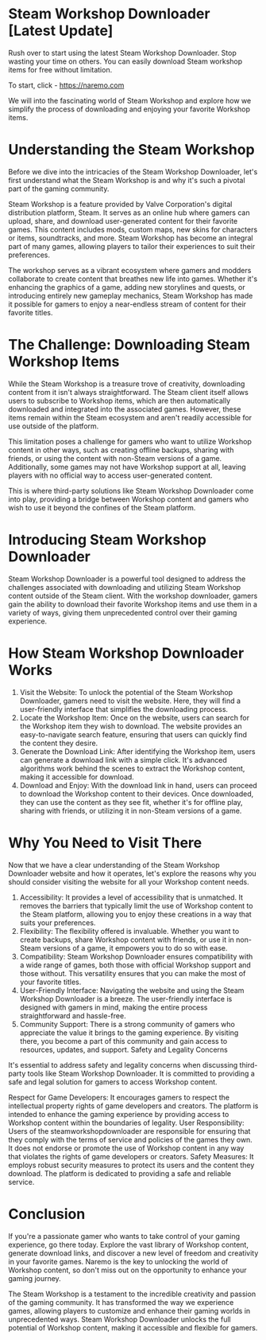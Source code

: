 # Steam Workshop Downloader [Latest Update]
Rush over to start using the latest Steam Workshop Downloader. Stop wasting your time on others. You can easily download Steam workshop items for free without limitation.

To start, click <i class="fa fa-hand-o-right" aria-hidden="true"></i> - https://naremo.com

We will into the fascinating world of Steam Workshop and explore how we simplify the process of downloading and enjoying your favorite Workshop items.

# Understanding the Steam Workshop

Before we dive into the intricacies of the Steam Workshop Downloader, let's first understand what the Steam Workshop is and why it's such a pivotal part of the gaming community.

Steam Workshop is a feature provided by Valve Corporation's digital distribution platform, Steam. It serves as an online hub where gamers can upload, share, and download user-generated content for their favorite games. This content includes mods, custom maps, new skins for characters or items, soundtracks, and more. Steam Workshop has become an integral part of many games, allowing players to tailor their experiences to suit their preferences.

The workshop serves as a vibrant ecosystem where gamers and modders collaborate to create content that breathes new life into games. Whether it's enhancing the graphics of a game, adding new storylines and quests, or introducing entirely new gameplay mechanics, Steam Workshop has made it possible for gamers to enjoy a near-endless stream of content for their favorite titles.

# The Challenge: Downloading Steam Workshop Items

While the Steam Workshop is a treasure trove of creativity, downloading content from it isn't always straightforward. The Steam client itself allows users to subscribe to Workshop items, which are then automatically downloaded and integrated into the associated games. However, these items remain within the Steam ecosystem and aren't readily accessible for use outside of the platform.

This limitation poses a challenge for gamers who want to utilize Workshop content in other ways, such as creating offline backups, sharing with friends, or using the content with non-Steam versions of a game. Additionally, some games may not have Workshop support at all, leaving players with no official way to access user-generated content.

This is where third-party solutions like Steam Workshop Downloader come into play, providing a bridge between Workshop content and gamers who wish to use it beyond the confines of the Steam platform.

# Introducing Steam Workshop Downloader

Steam Workshop Downloader is a powerful tool designed to address the challenges associated with downloading and utilizing Steam Workshop content outside of the Steam client. With the workshop downloader, gamers gain the ability to download their favorite Workshop items and use them in a variety of ways, giving them unprecedented control over their gaming experience.

# How Steam Workshop Downloader Works

1. Visit the Website: To unlock the potential of the Steam Workshop Downloader, gamers need to visit the website. Here, they will find a user-friendly interface that simplifies the downloading process.
2. Locate the Workshop Item: Once on the website, users can search for the Workshop item they wish to download. The website provides an easy-to-navigate search feature, ensuring that users can quickly find the content they desire.
3. Generate the Download Link: After identifying the Workshop item, users can generate a download link with a simple click. It's advanced algorithms work behind the scenes to extract the Workshop content, making it accessible for download.
4. Download and Enjoy: With the download link in hand, users can proceed to download the Workshop content to their devices. Once downloaded, they can use the content as they see fit, whether it's for offline play, sharing with friends, or utilizing it in non-Steam versions of a game.

# Why You Need to Visit There

Now that we have a clear understanding of the Steam Workshop Downloader website and how it operates, let's explore the reasons why you should consider visiting the website for all your Workshop content needs.

1. Accessibility: It provides a level of accessibility that is unmatched. It removes the barriers that typically limit the use of Workshop content to the Steam platform, allowing you to enjoy these creations in a way that suits your preferences.
2. Flexibility: The flexibility offered is invaluable. Whether you want to create backups, share Workshop content with friends, or use it in non-Steam versions of a game, it empowers you to do so with ease.
3. Compatibility: Steam Workshop Downloader ensures compatibility with a wide range of games, both those with official Workshop support and those without. This versatility ensures that you can make the most of your favorite titles.
4. User-Friendly Interface: Navigating the website and using the Steam Workshop Downloader is a breeze. The user-friendly interface is designed with gamers in mind, making the entire process straightforward and hassle-free.
5. Community Support: There is a strong community of gamers who appreciate the value it brings to the gaming experience. By visiting there, you become a part of this community and gain access to resources, updates, and support.
Safety and Legality Concerns

It's essential to address safety and legality concerns when discussing third-party tools like Steam Workshop Downloader. It is committed to providing a safe and legal solution for gamers to access Workshop content.

Respect for Game Developers: It encourages gamers to respect the intellectual property rights of game developers and creators. The platform is intended to enhance the gaming experience by providing access to Workshop content within the boundaries of legality.
User Responsibility: Users of the steamworkshopdownloader are responsible for ensuring that they comply with the terms of service and policies of the games they own. It does not endorse or promote the use of Workshop content in any way that violates the rights of game developers or creators.
Safety Measures: It employs robust security measures to protect its users and the content they download. The platform is dedicated to providing a safe and reliable service.

# Conclusion

If you're a passionate gamer who wants to take control of your gaming experience, go there today. Explore the vast library of Workshop content, generate download links, and discover a new level of freedom and creativity in your favorite games. Naremo is the key to unlocking the world of Workshop content, so don't miss out on the opportunity to enhance your gaming journey.

The Steam Workshop is a testament to the incredible creativity and passion of the gaming community. It has transformed the way we experience games, allowing players to customize and enhance their gaming worlds in unprecedented ways. Steam Workshop Downloader unlocks the full potential of Workshop content, making it accessible and flexible for gamers.
